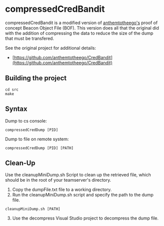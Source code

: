 # compressedCredBandit

compressedCredBandit is a modified version of [anthemtotheego's](https://github.com/anthemtotheego) proof of concept Beacon Object File (BOF). This version does all that the original did with the addition of compressing the data to reduce the size of the dump that must be transfered.

See the original project for additional details:
- [https://github.com/anthemtotheego/CredBandit](https://github.com/anthemtotheego/CredBandit)

## Building the project
```
cd src
make
```

## Syntax

Dump to cs console:
```
compressedCredDump [PID]
```

Dump to file on remote system:
```
compressedCredDump [PID] [PATH]
```

## Clean-Up

Use the cleanupMiniDump.sh Script to clean up the retrieved file, which should be in the root of your teamserver's directory.

1. Copy the dumpFile.txt file to a working directory.
2. Run the cleanupMiniDump.sh script and specify the path to the dump file.
```
cleanupMiniDump.sh [PATH]
```
3. Use the decompress Visual Studio project to decompress the dump file.
